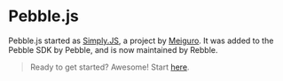 # Pebble.js

Pebble.js started as [Simply.JS](http://github.com/meiguro/simplyjs), a project by [Meiguro](http://github.com/meiguro). It was added to the Pebble SDK by Pebble, and is now maintained by Rebble.

> Ready to get started? Awesome! Start [here](https://pebblejs.readthedocs.io).
